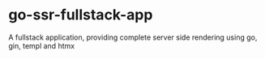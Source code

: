 # go-ssr-fullstack-app
A fullstack application, providing complete server side rendering using go, gin, templ and htmx

